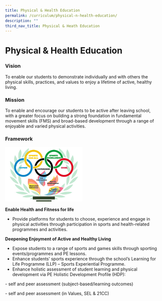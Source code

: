```yaml
---
title: Physical & Health Education
permalink: /curriculum/physical-n-health-education/
description: ""
third_nav_title: Physical & Heath Education
---
```

# **Physical & Health Education** 

### Vision

To enable our students to demonstrate individually and with others the physical skills, practices, and values to enjoy a lifetime of active, healthy living.


### Mission

To enable and encourage our students to be active after leaving school, with a greater focus on building a strong foundation in fundamental movement skills (FMS) and broad-based development through a range of enjoyable and varied physical activities.  

### Framework

<img src="/images/framework_pe-FA.jpg" style="width:50%">

**Enable Health and Fitness for life**

*   Provide platforms for students to choose, experience and engage in physical activities through participation in sports and health-related programmes and activities.

**Deepening Enjoyment of Active and Healthy Living**

*   Expose students to a range of sports and games skills through sporting events/programmes and PE lessons.
*   Enhance students’ sports experience through the school’s Learning for Life Programme (LLP) – Sports Experiential Programme.
*   Enhance holistic assessment of student learning and physical development via PE Holistic Development Profile (HDP):

\- self and peer assessment (subject-based/learning outcomes)

\- self and peer assessment (in Values, SEL & 21CC)